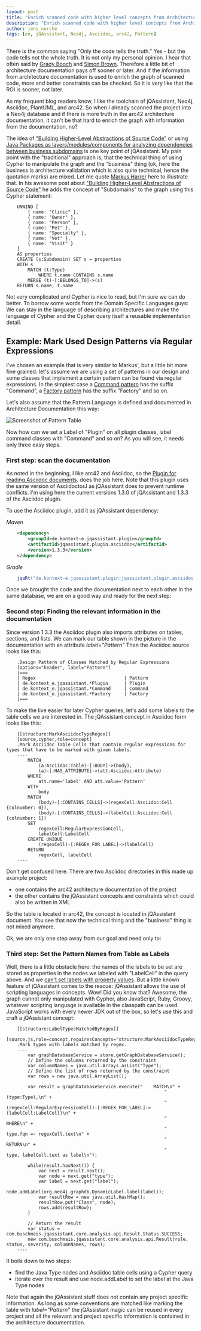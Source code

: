 ```yaml
---
layout: post
title: "Enrich scanned code with higher level concepts from Architecture Documentation"
description: "Enrich scanned code with higher level concepts from Architecture Documentation"
author: jens_nerche
tags: [en, jQAssistant, Neo4j, Asciidoc, arc42, Pattern]
---
```


There is the common saying "Only the code tells the truth."
Yes - but the code tells not the whole truth. It is not only
my personal opinion. I hear that often 
said by [Grady Booch](https://twitter.com/Grady_Booch) and
[Simon Brown](https://twitter.com/simonbrown). Therefore a little
bit of architecture documentation pays off sooner or later.
And if the information from architecture documentation is used to
enrich the graph of scanned code, more and better constraints can
be checked. So it is very like that the ROI is sooner, not later.

As my frequent blog
readers know, I like the toolchain of jQAssistant, Neo4j, Asciidoc, 
PlantUML, and arc42. So when I already scanned the project into
a Neo4j database and if there is more truth in the arc42 
architecture documentation, it can't be that hard to enrich the
graph with information from the documentation, no?

The idea of ["Building Higher-Level Abstractions of Source Code"](https://www.feststelltaste.de/building-higher-level-abstractions-of-source-code/)
or using [Java Packages as layers/modules/components for analyzing dependencies
between business subdomains](https://www.feststelltaste.de/analyze-dependencies-between-business-subdomains/)
is one key point of jQAssistant. My pain point with the "traditional"
approach is, that the technical thing of using Cypher to manipulate the graph
and the "business" thing (ok, here the business is architecture validation which
is also quite technical, hence the quotation marks) are mixed. Let me quote
[Markus Harrer](https://twitter.com/feststelltaste) here to illustrate that. In his 
awesome post about 
["Building Higher-Level Abstractions of Source Code"](https://www.feststelltaste.de/building-higher-level-abstractions-of-source-code/)
he adds the concept of "Subdomains" to the graph using this Cypher statement:

```cypher
    UNWIND [
        { name: "Clinic" },
        { name: "Owner" },
        { name: "Person" }, 
        { name: "Pet" },
        { name: "Specialty" },
        { name: "Vet" }, 
        { name: "Visit" }
    ]
    AS properties
    CREATE (s:Subdomain) SET s = properties
    WITH s
        MATCH (t:Type)
            WHERE t.name CONTAINS s.name
        MERGE (t)-[:BELONGS_TO]->(s)
    RETURN s.name, t.name
```

Not very complicated and Cypher is nice to read, but I'm sure we can do better. 
To borrow some words from the Domain Specific Languages guys: 
We can stay in the language of describing architectures and make the language of 
Cypher and the Cypher query itself a reusable implementation detail.


## Example: Mark Used Design Patterns via Regular Expressions

I've chosen an example that is very similar to Markus', but a little bit more
fine grained: let's assume we are using a set of patterns in our design and
some classes that implement a certain pattern can be found via regular expressions.
In the simplest case a [Command pattern](https://en.wikipedia.org/wiki/Command_pattern)
has the suffix "Command", a [Factory pattern](https://en.wikipedia.org/wiki/Factory_(object-oriented_programming))
has the suffix "Factory" and so on.  
 
Let's also assume that the Pattern Language is defined and documented in Architecture Documentation
this way:

![Screenshot of Pattern Table](/images/pattern_language/table_screenshot.png)

Now how can we set a Label of "Plugin" on all plugin classes, label command classes with "Command"
and so on? As you will see, it needs only three easy steps.

### First step: scan the documentation

As noted in the beginning, I like arc42 and Asciidoc, so the
[Plugin for reading Asciidoc documents](https://github.com/kontext-e/jqassistant-plugins/blob/master/asciidoc/src/main/asciidoc/asciidoc.adoc).
does the job here.
Note that this plugin uses the same version of AsciidoctorJ as jQAssistant does to
prevent runtime conflicts. I'm using here the current versions 1.3.0 of jQAssistant and
1.3.3 of the Asciidoc plugin. 

To use the Asciidoc plugin, add it as jQAssistant dependency:

*Maven*

```xml
    <dependency>
        <groupId>de.kontext-e.jqassistant.plugin</groupId>
        <artifactId>jqassistant.plugin.asciidoc</artifactId>
        <version>1.3.3</version>
    </dependency>
```

*Gradle*

```groovy
	jqaRt("de.kontext-e.jqassistant.plugin:jqassistant.plugin.asciidoc:1.3.3")
```

Once we brought the code and the documentation next to each other in the same database, we
are on a good way and ready for the next step:

### Second step: Finding the relevant information in the documentation

Since version 1.3.3 the Asciidoc plugin also imports attributes on tables, sections, and lists.
We can mark our table shown in the picture in the documentation with an attribute *label="Pattern"* 
Then the Asciidoc source looks like this:

```asciidoc
    .Design Pattern of Classes Matched by Regular Expressions
    [options="header", label="Pattern"]
    |===
    | Regex                                 | Pattern
    | de.kontext_e.jqassistant.*Plugin      | Plugin
    | de.kontext_e.jqassistant.*Command     | Command
    | de.kontext_e.jqassistant.*Factory     | Factory
    |===
```

To make the live easier for later Cypher queries, let's add some labels to the table cells we
are interested in. The jQAssistant concept in Asciidoc form looks like this:

    
```asciidoc
    [[structure:MarkAsciidocTypeRegex]]
    [source,cypher,role=concept]
    .Mark Asciidoc Table Cells that contain regular expressions for types that have to be marked with given labels.
    ----
        MATCH
            (a:Asciidoc:Table)-[:BODY]->(body),
            (a)-[:HAS_ATTRIBUTE]->(att:Asciidoc:Attribute)
        WHERE
            att.name='label' AND att.value='Pattern'
        WITH
            body
        MATCH
            (body)-[:CONTAINS_CELLS]->(regexCell:Asciidoc:Cell {colnumber: 0}),
            (body)-[:CONTAINS_CELLS]->(labelCell:Asciidoc:Cell {colnumber: 1})
        SET
            regexCell:RegularExpressionCell,
            labelCell:LabelCell
        CREATE UNIQUE
            (regexCell)-[:REGEX_FOR_LABEL]->(labelCell)
        RETURN
            regexCell, labelCell
    ----
```

Don't get confused here. There are two Asciidoc directories in this made up example project:

* one contains the arc42 architecture documentation of the project
* the other contains the jQAssistant concepts and constraints which could also be written in XML

So the table is located in arc42, the concept is located in jQAssistant document. You see that
now the technical thing and the "business" thing is not mixed anymore.

Ok, we are only one step away from our goal and need only to:

### Third step: Set the Pattern Names from Table as Labels

Well, there is a little obstacle
here: the names of the labels to be set are stored as properties in the nodes we labeled with "LabelCell"
in the query above. And we [can't set labels with property values](https://stackoverflow.com/questions/26536573/neo4j-how-to-set-label-with-property-value).
But a little known feature of jQAssistant comes to the rescue: jQAssistant allows the use of 
scripting languages in concepts. Wow! Did you know that? Awesome, the graph cannot only manipulated 
with Cypher, also JavaScript, Ruby, Groovy, whatever scripting language is available in the classpath
can be used. JavaScript works with every newer JDK out of the box, so let's use this and craft a 
jQAssistant concept:

```asciidoc
    [[structure:LabelTypesMatchedByRegex]]
    [source,js,role=concept,requiresConcepts="structure:MarkAsciidocTypeRegex"]
    .Mark types with labels matched by regex.
    ----
        var graphDatabaseService = store.getGraphDatabaseService();
        // Define the columns returned by the constraint
        var columnNames = java.util.Arrays.asList("Type");
        // Define the list of rows returned by the constraint
        var rows = new java.util.ArrayList();
    
        var result = graphDatabaseService.execute("    MATCH\n" +
                                                           "        (type:Type),\n" +
                                                           "        (regexCell:RegularExpressionCell)-[:REGEX_FOR_LABEL]->(labelCell:LabelCell)\n" +
                                                           "    WHERE\n" +
                                                           "        type.fqn =~ regexCell.text\n" +
                                                           "    RETURN\n" +
                                                           "        type, labelCell.text as label\n");
    
        while(result.hasNext()) {
            var next = result.next();
            var node = next.get("type");
            var label = next.get("label");
            node.addLabel(org.neo4j.graphdb.DynamicLabel.label(label));
            var resultRow = new java.util.HashMap();
            resultRow.put("Class", node);
            rows.add(resultRow);
        }
    
        // Return the result
        var status = com.buschmais.jqassistant.core.analysis.api.Result.Status.SUCCESS;
        new com.buschmais.jqassistant.core.analysis.api.Result(rule, status, severity, columnNames, rows);
    ----
```

It boils down to two steps:

* find the Java Type nodes and Asciidoc table cells using a Cypher query
* iterate over the result and use node.addLabel to set the label at the Java Type nodes

Note that again the jQAssistant stuff does not contain any project specific information. As long
as some conventions are matched like marking the table with *label="Pattern"* the jQAssistant magic
can be reused in every project and all the relevant and project specific information is 
contained in the architecture documentation.
